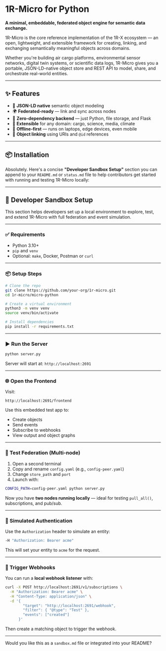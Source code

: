 # 1R-Micro for Python

**A minimal, embeddable, federated object engine for semantic data exchange.**

1R-Micro is the core reference implementation of the 1R-X ecosystem — an open, lightweight, and extensible framework for creating, linking, and exchanging semantically meaningful objects across domains.

Whether you're building air cargo platforms, environmental sensor networks, digital twin systems, or scientific data logs, 1R-Micro gives you a portable, JSON-LD-native object store and REST API to model, share, and orchestrate real-world entities.

---

## ✨ Features

* 🧠 **JSON-LD native** semantic object modeling
* 🌍 **Federated-ready** — link and sync across nodes
* 🧱 **Zero-dependency backend** — just Python, file storage, and Flask
* 🚀 **Extensible** for any domain: cargo, science, media, climate
* 📡 **Offline-first** — runs on laptops, edge devices, even mobile
* 🔗 **Object linking** using URIs and `@id` references

---

## 📦 Installation

Absolutely. Here's a concise **"Developer Sandbox Setup"** section you can append to your `README.md` or `status.md` file to help contributors get started with running and testing 1R-Micro locally:

---

## 🧪 Developer Sandbox Setup

This section helps developers set up a local environment to explore, test, and extend 1R-Micro with full federation and event simulation.

---

### ✅ Requirements

* Python 3.10+
* `pip` and `venv`
* Optional: `make`, Docker, Postman or `curl`

---

### 📦 Setup Steps

```bash
# Clone the repo
git clone https://github.com/your-org/1r-micro.git
cd 1r-micro/micro-python

# Create a virtual environment
python3 -m venv venv
source venv/bin/activate

# Install dependencies
pip install -r requirements.txt
```

---

### ▶️ Run the Server

```bash
python server.py
```

Server will start at:
`http://localhost:2691`

---

### 🌐 Open the Frontend

Visit:

```
http://localhost:2691/frontend
```

Use this embedded test app to:

* Create objects
* Send events
* Subscribe to webhooks
* View output and object graphs

---

### 🔄 Test Federation (Multi-node)

1. Open a second terminal
2. Copy and rename `config.yaml` (e.g., `config-peer.yaml`)
3. Change `store_path` and `port`
4. Launch with:

```bash
CONFIG_PATH=config-peer.yaml python server.py
```

Now you have **two nodes running locally** — ideal for testing `pull_all()`, subscriptions, and pub/sub.

---

### 🧪 Simulated Authentication

Use the `Authorization` header to simulate an entity:

```bash
-H "Authorization: Bearer acme"
```

This will set your entity to `acme` for the request.

---

### 🧲 Trigger Webhooks

You can run a **local webhook listener** with:

```bash
curl -X POST http://localhost:2691/v1/subscriptions \
  -H "Authorization: Bearer acme" \
  -H "Content-Type: application/json" \
  -d '{
        "target": "http://localhost:2691/webhook",
        "filter": { "@type": "Test" },
        "events": ["created"]
      }'
```

Then create a matching object to trigger the webhook.

---

Would you like this as a `sandbox.md` file or integrated into your README?

